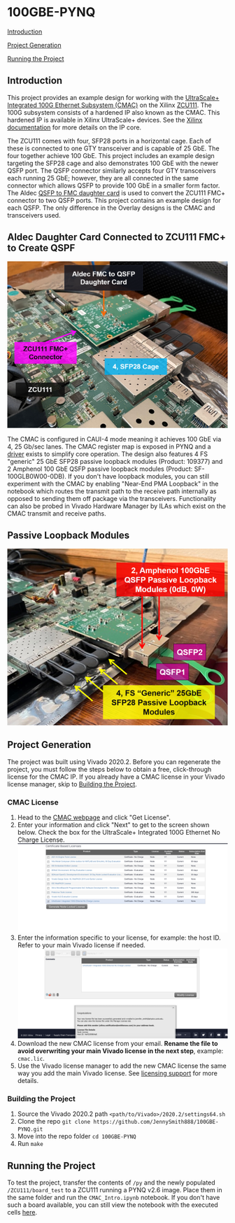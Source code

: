 # 100GBE-PYNQ
[Introduction](https://github.com/JennySmith888/100GBE-PYNQ#introduction)

[Project Generation](https://github.com/JennySmith888/100GBE-PYNQ#project-generation)

[Running the Project](https://github.com/JennySmith888/100GBE-PYNQ#running-the-project)

## Introduction
This project provides an example design for working with the [UltraScale+ Integrated 100G Ethernet Subsystem (CMAC)](https://www.xilinx.com/products/intellectual-property/cmac_usplus.html) on the Xilinx [ZCU111](https://www.xilinx.com/support/documentation/boards_and_kits/zcu111/ug1271-zcu111-eval-bd.pdf). The 100G subsystem consists of a hardened IP also known as the CMAC. This hardened IP is available in Xilinx UltraScale+ devices. See the [Xilinx documentation](https://www.xilinx.com/products/intellectual-property/cmac_usplus.html) for more details on the IP core. 



The ZCU111 comes with four, SFP28 ports in a horizontal cage. Each of these is connected to one GTY transceiver and is capable of 25 GbE. The four together achieve 100 GbE. This project includes an example design targeting the SFP28 cage and also demonstrates 100 GbE with the newer QSFP port. The QSFP connector similarly accepts four GTY transceivers each running 25 GbE; however, they are all connected in the same connector which allows QSFP to provide 100 GbE in a smaller form factor. The Aldec [QSFP to FMC daughter card](https://www.aldec.com/en/products/emulation/daughter_cards/fmc_daughter/fmc_qsfp) is used to convert the ZCU111 FMC+ connector to two QSFP ports. This project contains an example design for each QSFP. The only difference in the Overlay designs is the CMAC and transceivers used.
## Aldec Daughter Card Connected to ZCU111 FMC+ to Create QSPF
![Alt text](./py/images/CMAC_Aldec_Setup_1.png?raw=true "Aldec Card Plugged into ZCU111 FMC+ Connector")

The CMAC is configured in CAUI-4 mode meaning it achieves 100 GbE via 4, 25 Gb/sec lanes. The CMAC register map is exposed in PYNQ and a [driver](https://github.com/JennySmith888/100GBE-PYNQ/blob/main/py/cmac.py) exists to simplify core operation. The design also features 4 FS "generic" 25 GbE SFP28 passive loopback modules (Product: 109377) and 2 Amphenol 100 GbE QSFP passive loopback modules (Product: SF-100GLB0W00-0DB). If you don't have loopback modules, you can still experiment with the CMAC by enabling "Near-End PMA Loopback" in the notebook which routes the transmit path to the receive path internally as opposed to sending them off package via the transceivers. Functionality can also be probed in Vivado Hardware Manager by ILAs which exist on the CMAC transmit and receive paths.

## Passive Loopback Modules
![Alt text](./py/images/CMAC_Aldec_Setup_2.png?raw=true "Aldec Card Plugged into ZCU111 FMC+ Connector")

## Project Generation
The project was built using Vivado 2020.2. Before you can regenerate the project, you must follow the steps below to obtain a free, click-through license for the CMAC IP. If you already have a CMAC license in your Vivado license manager, skip to [Building the Project](https://github.com/JennySmith888/100GBE-PYNQ#building-the-project).

### CMAC License
1. Head to the [CMAC webpage](https://www.xilinx.com/products/intellectual-property/cmac_usplus.html) and click "Get License".
2. Enter your information and click "Next" to get to the screen shown below. Check the box for the UltraScale+ Integrated 100G Ethernet No Charge License. ![Alt text](./py/images/cmac_license1.png?raw=true "Aldec Card Plugged into ZCU111 FMC+ Connector")
3. Enter the information specific to your license, for example: the host ID. Refer to your main Vivado license if needed. ![Alt text](./py/images/cmac_license2.png?raw=true "Aldec Card Plugged into ZCU111 FMC+ Connector")
4. Download the new CMAC license from your email. **Rename the file to avoid overwriting your main Vivado license in the next step**, example: `cmac.lic`.
5. Use the Vivado license manager to add the new CMAC license the same way you add the main Vivado license. See [licensing support](https://www.xilinx.com/support/documentation-navigation/design-hubs/dh0013-vivado-installation-and-licensing-hub.html) for more details.

### Building the Project



1. Source the Vivado 2020.2 path `<path/to/Vivado>/2020.2/settings64.sh`
2. Clone the repo `git clone https://github.com/JennySmith888/100GBE-PYNQ.git`
3. Move into the repo folder `cd 100GBE-PYNQ`
4. Run `make`

## Running the Project
To test the project, transfer the contents of `/py` and the newly populated `/ZCU111/board_test` to a ZCU111 running a PYNQ v2.6 image. Place them in the same folder and run the `CMAC_Intro.ipynb` notebook. If you don't have such a board available, you can still view the notebook with the executed cells [here](https://github.com/JennySmith888/100GBE-PYNQ/blob/main/py/CMAC_Intro.ipynb).

